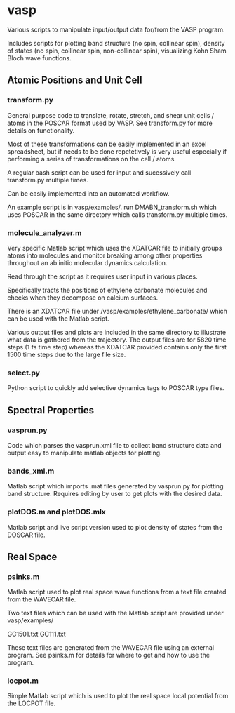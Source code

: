 # vasp
Various scripts to manipulate input/output data for/from the VASP program. 

Includes scripts for plotting band structure (no spin, collinear spin), density of states (no spin, collinear spin, 
non-collinear spin), visualizing Kohn Sham Bloch wave functions.


## Atomic Positions and Unit Cell

### transform.py 

General purpose code to translate, rotate, stretch, and shear unit cells / atoms in the POSCAR format used by VASP.
See transform.py for more details on functionality.

Most of these transformations can be easily implemented in an excel spreadsheet, but if needs to be done repetetively 
is very useful especially if performing a series of transformations on the cell / atoms.

A regular bash script can be used for input and sucessively call transform.py multiple times.

Can be easily implemented into an automated workflow.

An example script is in vasp/examples/.
run DMABN_transform.sh which uses POSCAR in the same directory which calls transform.py multiple times.

### molecule_analyzer.m

Very specific Matlab script which uses the XDATCAR file to initially groups atoms into molecules and monitor breaking among
other properties throughout an ab initio molecular dynamics calculation.

Read through the script as it requires user input in various places.

Specifically tracts the positions of ethylene carbonate molecules and checks when they decompose
on calcium surfaces.

There is an XDATCAR file under /vasp/examples/ethylene_carbonate/ which can be used with the Matlab script.

Various output files and plots are included in the same directory to illustrate what data is gathered from the trajectory.
The output files are for 5820 time steps (1 fs time step) whereas the XDATCAR provided contains only the
first 1500 time steps due to the large file size.

### select.py

Python script to quickly add selective dynamics tags to POSCAR type files.


## Spectral Properties

### vasprun.py

Code which parses the vasprun.xml file to collect band structure data and output easy to manipulate matlab objects for plotting.


### bands_xml.m

Matlab script which imports .mat files generated by vasprun.py for plotting band structure. Requires editing by user to get
plots with the desired data.


### plotDOS.m and plotDOS.mlx

Matlab script and live script version used to plot density of states from the DOSCAR file.


## Real Space

### psinks.m

Matlab script used to plot real space wave functions from a text file created from the WAVECAR file.

Two text files which can be used with the Matlab script are provided under vasp/examples/

GC1501.txt GC111.txt

These text files are generated from the WAVECAR file using an external program. See psinks.m for details
for where to get and how to use the program.

### locpot.m

Simple Matlab script which is used to plot the real space local potential from the LOCPOT file.








